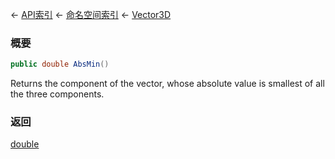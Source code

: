 ← [API索引](Api-Index) ← [命名空间索引](Namespace-Index) ← [Vector3D](VRageMath.Vector3D)

### 概要

```csharp
public double AbsMin()
```

Returns the component of the vector, whose absolute value is smallest of all the three components.

### 返回

[double](https://docs.microsoft.com/en-us/dotnet/api/System.Double?view=netframework-4.6)

